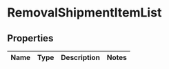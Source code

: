 # RemovalShipmentItemList

## Properties
Name | Type | Description | Notes
------------ | ------------- | ------------- | -------------
